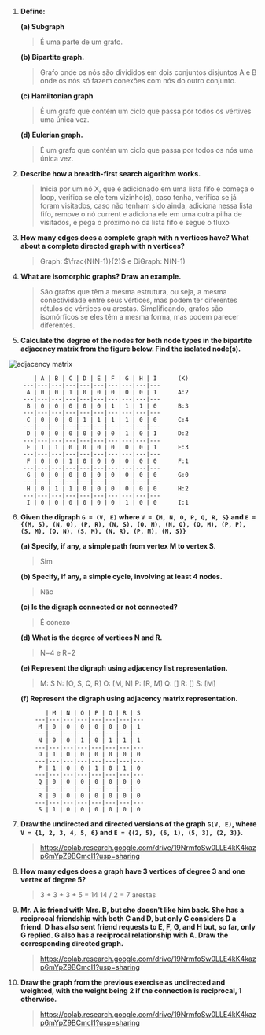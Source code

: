 
1. **Define:**

	**(a) Subgraph**
	> É uma parte de um grafo.

	**(b) Bipartite graph.**
	>	Grafo onde os nós são divididos em dois conjuntos disjuntos A e B onde os nós só fazem conexões com nós do outro conjunto.

	**(c) Hamiltonian graph**
	>É um grafo que contém um ciclo que passa por todos os vértives uma única vez.
	
	**(d) Eulerian graph.**
	>É um grafo que contém um ciclo que passa por todos os nós uma única vez.

2. **Describe how a breadth-first search algorithm works.**
	>Inicia por um nó X, que é adicionado em uma lista fifo e começa o loop, verifica se ele tem vizinho(s), caso tenha, verifica se já foram visitados, caso não tenham sido ainda, adiciona nessa lista fifo, remove o nó current e adiciona ele em uma outra pilha de visitados, e pega o próximo nó da lista fifo e segue o fluxo

3. **How many edges does a complete graph with n vertices have? What about a complete directed graph with n vertices?**
	>Graph: $\frac{N(N-1)}{2}$ e DiGraph: N(N-1) 


4. **What are isomorphic graphs? Draw an example.**
	>São grafos que têm a mesma estrutura, ou seja, a mesma conectividade entre seus vértices, mas podem ter diferentes rótulos de vértices ou arestas. Simplificando, grafos são isomórficos se eles têm a mesma forma, mas podem parecer diferentes.

5. **Calculate the degree of the nodes for both node types in the bipartite adjacency matrix from the figure below. Find the isolated node(s).**

![adjacency matrix](./img/matrix01.png)
>
		   | A | B | C | D | E | F | G | H | I		(K)
		---|---|---|---|---|---|---|---|---|---
		 A | 0 | 0 | 1 | 0 | 0 | 0 | 0 | 0 | 1		A:2
		---|---|---|---|---|---|---|---|---|---
		 B | 0 | 0 | 0 | 0 | 0 | 1 | 1 | 1 | 0		B:3
		---|---|---|---|---|---|---|---|---|---
		 C | 0 | 0 | 0 | 1 | 1 | 1 | 1 | 0 | 0		C:4
		---|---|---|---|---|---|---|---|---|---
		 D | 0 | 0 | 0 | 0 | 0 | 0 | 1 | 0 | 1		D:2
		---|---|---|---|---|---|---|---|---|---
		 E | 1 | 1 | 0 | 0 | 0 | 0 | 0 | 0 | 1		E:3
		---|---|---|---|---|---|---|---|---|---
		 F | 0 | 0 | 1 | 0 | 0 | 0 | 0 | 0 | 0		F:1
		---|---|---|---|---|---|---|---|---|---
		 G | 0 | 0 | 0 | 0 | 0 | 0 | 0 | 0 | 0		G:0
		---|---|---|---|---|---|---|---|---|---
		 H | 0 | 1 | 1 | 0 | 0 | 0 | 0 | 0 | 0		H:2
		---|---|---|---|---|---|---|---|---|---
		 I | 0 | 0 | 0 | 0 | 0 | 0 | 1 | 0 | 0		I:1


6. **Given the digraph `G = (V, E)` where `V = {M, N, O, P, Q, R, S}` and
 `E ={(M, S), (N, O), (P, R), (N, S), (O, M), (N, Q), (O, M), (P, P), (S, M), (O, N), (S, M), (N, R), (P, M), (M, S)}`**

	**(a) Specify, if any, a simple path from vertex M to vertex S.**
	>Sim

	**(b) Specify, if any, a simple cycle, involving at least 4 nodes.**
	>Não

	**(c) Is the digraph connected or not connected?**
	>É conexo
	
	**(d) What is the degree of vertices N and R.**
	>N=4 e R=2

	**(e) Represent the digraph using adjacency list representation.**
	>M: S
		N: [O, S, Q, R]
		O: [M, N]
		P: [R, M]
		Q: []
		R: []
		S: [M]

	**(f) Represent the digraph using adjacency matrix representation.**
	```
		   | M | N | O | P | Q | R | S 
		---|---|---|---|---|---|---|---
		 M | 0 | 0 | 0 | 0 | 0 | 0 | 1
		---|---|---|---|---|---|---|---
		 N | 0 | 0 | 1 | 0 | 1 | 1 | 1
		---|---|---|---|---|---|---|---
		 O | 1 | 0 | 0 | 0 | 0 | 0 | 0
		---|---|---|---|---|---|---|---
		 P | 1 | 0 | 0 | 1 | 0 | 1 | 0
		---|---|---|---|---|---|---|---
		 Q | 0 | 0 | 0 | 0 | 0 | 0 | 0
		---|---|---|---|---|---|---|---
		 R | 0 | 0 | 0 | 0 | 0 | 0 | 0
		---|---|---|---|---|---|---|---
		 S | 1 | 0 | 0 | 0 | 0 | 0 | 0
	```

7. **Draw the undirected and directed versions of the graph `G(V, E)`, where `V = {1, 2, 3, 4, 5, 6}` and `E = {(2, 5), (6, 1), (5, 3), (2, 3)}`.**
	>https://colab.research.google.com/drive/19NrmfoSw0LLE4kK4kazp6mYpZ9BCmcI1?usp=sharing

8. **How many edges does a graph have 3 vertices of degree 3 and one vertex of degree 5?**
	>3 + 3 + 3 + 5 = 14
14 / 2 = 7 arestas

9. **Mr. A is friend with Mrs. B, but she doesn't like him back. She has a reciprocal friendship with both C and D, but only C considers D a friend. D has also sent friend requests to E, F, G, and H but, so far, only G replied. G also has a reciprocal relationship with A. Draw the corresponding directed graph.**
	>https://colab.research.google.com/drive/19NrmfoSw0LLE4kK4kazp6mYpZ9BCmcI1?usp=sharing

10. **Draw the graph from the previous exercise as undirected and weighted, with the weight being 2 if the connection is reciprocal, 1 otherwise.**
	>https://colab.research.google.com/drive/19NrmfoSw0LLE4kK4kazp6mYpZ9BCmcI1?usp=sharing
